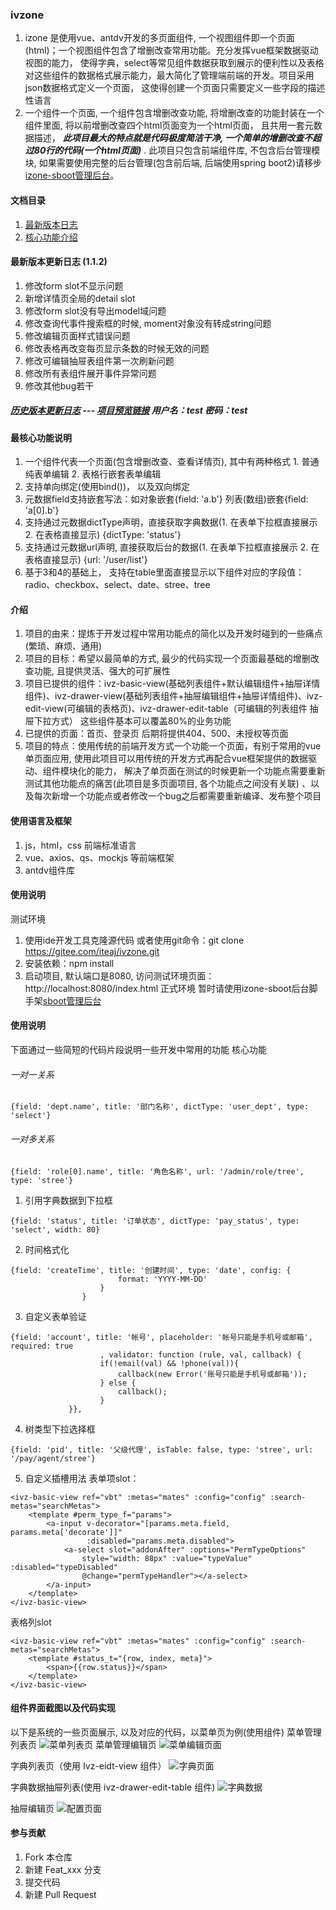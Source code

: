 ### ivzone
1. izone 是使用vue、antdv开发的多页面组件, 一个视图组件即一个页面(html)；一个视图组件包含了增删改查常用功能。充分发挥vue框架数据驱动视图的能力， 使得字典，select等常见组件数据获取到展示的便利性以及表格对这些组件的数据格式展示能力，最大简化了管理端前端的开发。项目采用json数据格式定义一个页面， 这使得创建一个页面只需要定义一些字段的描述性语言
2. 一个组件一个页面, 一个组件包含增删改查功能, 将增删改查的功能封装在一个组件里面, 将以前增删改查四个html页面变为一个html页面， 且共用一套元数据描述， **_此项目最大的特点就是代码极度简洁干净, 一个简单的增删改查不超过80行的代码(一个html页面)_** . 此项目只包含前端组件库, 不包含后台管理模块, 如果需要使用完整的后台管理(包含前后端, 后端使用spring boot2)请移步[izone-sboot管理后台](https://gitee.com/iteaj/izone-sboot)。
#### 文档目录
1. <a href="#update">最新版本日志</a>
2. <a href="#core">核心功能介绍</a>
#### <a id="update">最新版本更新日志 (1.1.2)</a>
1. 修改form slot不显示问题
2. 新增详情页全局的detail slot
3. 修改form slot没有导出model域问题
4. 修改查询代事件搜索框的时候, moment对象没有转成string问题
5. 修改编辑页面样式错误问题
6. 修改表格再改变每页显示条数的时候无效的问题
7. 修改可编辑抽屉表组件第一次刷新问题
8. 修改所有表组件展开事件异常问题
9. 修改其他bug若干
##### [历史版本更新日志](https://gitee.com/iteaj/ivzone/wikis/%E7%89%88%E6%9C%AC%E6%9B%B4%E6%96%B0%E6%97%A5%E5%BF%97?sort_id=2131566) --- [项目预览链接](http://izone.iteaj.com/) 用户名：test 密码：test
#### <a id="core">最核心功能说明</a>
1. 一个组件代表一个页面(包含增删改查、查看详情页), 其中有两种格式 1. 普通纯表单编辑 2. 表格行嵌套表单编辑
2. 支持单向绑定(使用bind())， 以及双向绑定
2. 元数据field支持嵌套写法：如对象嵌套{field: 'a.b'} 列表(数组)嵌套{field: 'a[0].b'}
3. 支持通过元数据dictType声明，直接获取字典数据(1. 在表单下拉框直接展示 2. 在表格直接显示) {dictType: 'status'}
4. 支持通过元数据url声明, 直接获取后台的数据(1. 在表单下拉框直接展示 2. 在表格直接显示) {url: '/user/list'}
5. 基于3和4的基础上， 支持在table里面直接显示以下组件对应的字段值：radio、checkbox、select、date、stree、tree

#### 介绍
1. 项目的由来：提炼于开发过程中常用功能点的简化以及开发时碰到的一些痛点(繁琐、麻烦、通用)
2. 项目的目标：希望以最简单的方式, 最少的代码实现一个页面最基础的增删改查功能, 且提供灵活、强大的可扩展性
3. 项目已提供的组件：ivz-basic-view(基础列表组件+默认编辑组件+抽屉详情组件)、ivz-drawer-view(基础列表组件+抽屉编辑组件+抽屉详情组件)、ivz-edit-view(可编辑的表格页)、ivz-drawer-edit-table（可编辑的列表组件 抽屉下拉方式） 这些组件基本可以覆盖80%的业务功能
4. 已提供的页面：首页、登录页 后期将提供404、500、未授权等页面
5. 项目的特点：使用传统的前端开发方式一个功能一个页面，有别于常用的vue单页面应用, 使用此项目可以用传统的开发方式再配合vue框架提供的数据驱动、组件模块化的能力， 解决了单页面在测试的时候更新一个功能点需要重新测试其他功能点的痛苦(此项目是多页面项目, 各个功能点之间没有关联) 、以及每次新增一个功能点或者修改一个bug之后都需要重新编译、发布整个项目

#### 使用语言及框架
1. js，html，css 前端标准语言
2. vue、axios、qs、mockjs 等前端框架
3. antdv组件库

#### 使用说明
测试环境
1. 使用ide开发工具克隆源代码 或者使用git命令：git clone https://gitee.com/iteaj/ivzone.git
2. 安装依赖：npm install
3. 启动项目, 默认端口是8080, 访问测试环境页面：http://localhost:8080/index.html
正式环境 暂时请使用izone-sboot后台脚手架[sboot管理后台](https://gitee.com/iteaj/izone-sboot)

#### 使用说明
下面通过一些简短的代码片段说明一些开发中常用的功能
核心功能
###### 一对一关系
```
{field: 'dept.name', title: '部门名称', dictType: 'user_dept', type: 'select'}
```
###### 一对多关系
```
{field: 'role[0].name', title: '角色名称', url: '/admin/role/tree', type: 'stree'}
```

1. 引用字典数据到下拉框

```
{field: 'status', title: '订单状态', dictType: 'pay_status', type: 'select', width: 80}
```
2. 时间格式化

```
{field: 'createTime', title: '创建时间', type: 'date', config: {
                        format: 'YYYY-MM-DD'
                    }
                }
```
3. 自定义表单验证

```
{field: 'account', title: '帐号', placeholder: '帐号只能是手机号或邮箱', required: true
                    , validator: function (rule, val, callback) {
                    if(!email(val) && !phone(val)){
                        callback(new Error('账号只能是手机号或邮箱'));
                    } else {
                        callback();
                    }
             }},
```
4. 树类型下拉选择框

```
{field: 'pid', title: '父级代理', isTable: false, type: 'stree', url: '/pay/agent/stree'}
```
5. 自定义插槽用法
表单项slot：

```
<ivz-basic-view ref="vbt" :metas="mates" :config="config" :search-metas="searchMetas">
    <template #perm_type_f="params">
        <a-input v-decorator="[params.meta.field, params.meta['decorate']]"
                 :disabled="params.meta.disabled">
            <a-select slot="addonAfter" :options="PermTypeOptions"
                style="width: 88px" :value="typeValue" :disabled="typeDisabled"
                @change="permTypeHandler"></a-select>
        </a-input>
    </template>
</ivz-basic-view>
```
表格列slot
```
<ivz-basic-view ref="vbt" :metas="mates" :config="config" :search-metas="searchMetas">
    <template #status_t="{row, index, meta}">
        <span>{{row.status}}</span>
    </template>
</ivz-basic-view>
```


#### 组件界面截图以及代码实现
以下是系统的一些页面展示, 以及对应的代码，以菜单页为例(使用<ivz-basic-view>组件)
菜单管理列表页
![菜单列表页](https://images.gitee.com/uploads/images/2020/0414/191721_edecbc42_1230742.jpeg "1586862411(1).jpg")
菜单管理编辑页
![菜单编辑页面](https://images.gitee.com/uploads/images/2020/0414/191936_2f45126b_1230742.jpeg "编辑菜单页面.jpg")

字典列表页（使用 Ivz-eidt-view 组件）
![字典页面](https://images.gitee.com/uploads/images/2020/0414/193119_e978ad4a_1230742.jpeg "字典列表.jpg")

字典数据抽屉列表(使用 ivz-drawer-edit-table 组件)
![字典数据](https://images.gitee.com/uploads/images/2020/0414/193229_f189b924_1230742.jpeg "字典数据.jpg")

抽屉编辑页
![配置页面](https://images.gitee.com/uploads/images/2020/0414/202611_6cdee6fb_1230742.jpeg "配置页面.jpg")

#### 参与贡献

1.  Fork 本仓库
2.  新建 Feat_xxx 分支
3.  提交代码
4.  新建 Pull Request
